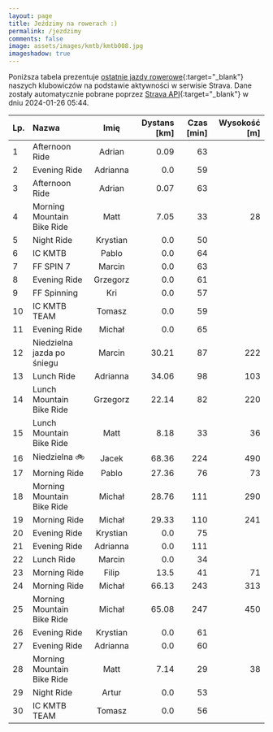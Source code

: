 ```yaml
---
layout: page
title: Jeździmy na rowerach :)
permalink: /jezdzimy
comments: false
image: assets/images/kmtb/kmtb008.jpg
imageshadow: true
---
```


Poniższa tabela prezentuje [ostatnie jazdy rowerowe](https://www.strava.com/clubs/336381){:target="_blank"} naszych klubowiczów na podstawie aktywności w serwisie Strava. Dane zostały automatycznie pobrane poprzez [Strava API](https://developers.strava.com/docs/reference/#api-Clubs-getClubActivitiesById){:target="_blank"} w dniu 2024-01-26 05:44.

Lp. | Nazwa | Imię | Dystans [km] | Czas [min] | Wysokość [m]
:--- | :--- | :---: | ---: | ---: | ---:
1|Afternoon Ride|Adrian|0.09|63|
2|Evening Ride|Adrianna|0.0|59|
3|Afternoon Ride|Adrian|0.07|63|
4|Morning Mountain Bike Ride|Matt|7.05|33|28
5|Night Ride|Krystian|0.0|50|
6|IC KMTB|Pablo|0.0|64|
7|FF SPIN 7|Marcin|0.0|63|
8|Evening Ride|Grzegorz|0.0|61|
9|FF Spinning|Kri|0.0|57|
10|IC KMTB TEAM|Tomasz|0.0|59|
11|Evening Ride|Michał|0.0|65|
12|Niedzielna jazda po śniegu|Marcin|30.21|87|222
13|Lunch Ride|Adrianna|34.06|98|103
14|Lunch Mountain Bike Ride|Grzegorz|22.14|82|220
15|Lunch Mountain Bike Ride|Matt|8.18|33|36
16|Niedzielna 🚲|Jacek|68.36|224|490
17|Morning Ride|Pablo|27.36|76|73
18|Morning Mountain Bike Ride|Michał|28.76|111|290
19|Morning Ride|Michał|29.33|110|241
20|Evening Ride|Krystian|0.0|75|
21|Evening Ride|Adrianna|0.0|111|
22|Lunch Ride|Marcin|0.0|34|
23|Morning Ride|Filip|13.5|41|71
24|Morning Ride|Michał|66.13|243|313
25|Morning Mountain Bike Ride|Michał|65.08|247|450
26|Evening Ride|Krystian|0.0|61|
27|Evening Ride|Adrianna|0.0|60|
28|Morning Mountain Bike Ride|Matt|7.14|29|38
29|Night Ride|Artur|0.0|53|
30|IC KMTB TEAM|Tomasz|0.0|56|

